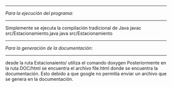 ****************************************
*Para la ejecución del programa:*
****************************************
Simplemente se ejecuta la compilación tradicional 
de Java 
javac src/Estacionamiento.java
java src/Estacionamiento

*****************************************
*Para la generación de la documentación:*
*****************************************
desde la ruta Estacionaiento/ utiliza el comando
doxygen
Posteriormente en la ruta DOC/html se encuentra el archivo
file.html donde se encuentra la documentación.
Esto debido a que google no permitía enviar un archivo que se 
genera en la documentación.